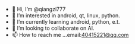 - 👋 Hi, I’m @qiangzi777
- 👀 I’m interested in android, qt, linux, python.
- 🌱 I’m currently learning android, python, e.t.
- 💞️ I’m looking to collaborate on AI.
- 📫 How to reach me ...email:40415221@qq.com
